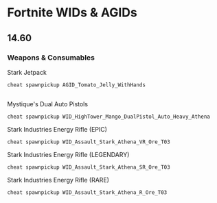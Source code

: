 # Fortnite WIDs & AGIDs

## 14.60

### Weapons & Consumables

Stark Jetpack
```
cheat spawnpickup AGID_Tomato_Jelly_WithHands
```
##

Mystique's Dual Auto Pistols
```
cheat spawnpickup WID_HighTower_Mango_DualPistol_Auto_Heavy_Athena
```


Stark Industries Energy Rifle (EPIC)
```
cheat spawnpickup WID_Assault_Stark_Athena_VR_Ore_T03
```


Stark Industries Energy Rifle (LEGENDARY)
```
cheat spawnpickup WID_Assault_Stark_Athena_SR_Ore_T03
```


Stark Industries Energy Rifle (RARE)
```
cheat spawnpickup WID_Assault_Stark_Athena_R_Ore_T03
```



```

```

```

```

```

```

```

```

```

```
